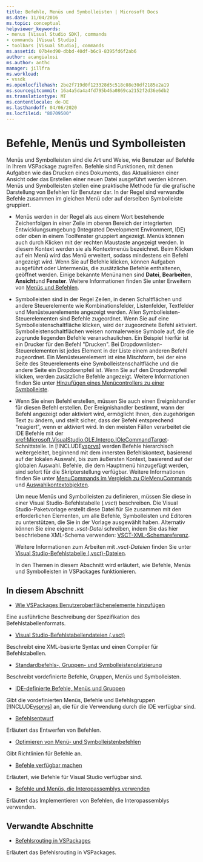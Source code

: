 ```yaml
---
title: Befehle, Menüs und Symbolleisten | Microsoft Docs
ms.date: 11/04/2016
ms.topic: conceptual
helpviewer_keywords:
- menus [Visual Studio SDK], commands
- commands [Visual Studio]
- toolbars [Visual Studio], commands
ms.assetid: 07b4ed90-dbbd-40df-b6c9-8395fd6f2ab6
author: acangialosi
ms.author: anthc
manager: jillfra
ms.workload:
- vssdk
ms.openlocfilehash: 2be2f719d0f123328d5c518c08e30df2185e2a19
ms.sourcegitcommit: 16a4a5da4a4fd795b46a0869ca2152f2d36e6db2
ms.translationtype: MT
ms.contentlocale: de-DE
ms.lasthandoff: 04/06/2020
ms.locfileid: "80709500"
---
```

# <a name="commands-menus-and-toolbars"></a>Befehle, Menüs und Symbolleisten
Menüs und Symbolleisten sind die Art und Weise, wie Benutzer auf Befehle in Ihrem VSPackage zugreifen. Befehle sind Funktionen, mit denen Aufgaben wie das Drucken eines Dokuments, das Aktualisieren einer Ansicht oder das Erstellen einer neuen Datei ausgeführt werden können. Menüs und Symbolleisten stellen eine praktische Methode für die grafische Darstellung von Befehlen für Benutzer dar. In der Regel sind verwandte Befehle zusammen im gleichen Menü oder auf derselben Symbolleiste gruppiert.

- Menüs werden in der Regel als aus einem Wort bestehende Zeichenfolgen in einer Zeile im oberen Bereich der integrierten Entwicklungsumgebung (Integrated Development Environment, IDE) oder oben in einem Toolfenster gruppiert angezeigt. Menüs können auch durch Klicken mit der rechten Maustaste angezeigt werden. In diesem Kontext werden sie als Kontextmenüs bezeichnet. Beim Klicken auf ein Menü wird das Menü erweitert, sodass mindestens ein Befehl angezeigt wird. Wenn Sie auf Befehle klicken, können Aufgaben ausgeführt oder Untermenüs, die zusätzliche Befehle enthaltenen, geöffnet werden. Einige bekannte Menünamen sind **Datei**, **Bearbeiten**, **Ansicht**und **Fenster**. Weitere Informationen finden Sie unter Erweitern von [Menüs und Befehlen](../../extensibility/extending-menus-and-commands.md).

- Symbolleisten sind in der Regel Zeilen, in denen Schaltflächen und andere Steuerelemente wie Kombinationsfelder, Listenfelder, Textfelder und Menüsteuerelemente angezeigt werden. Allen Symbolleisten-Steuerelementen sind Befehle zugeordnet. Wenn Sie auf eine Symbolleistenschaltfläche klicken, wird der zugeordnete Befehl aktiviert. Symbolleistenschaltflächen weisen normalerweise Symbole auf, die die zugrunde liegenden Befehle veranschaulichen. Ein Beispiel hierfür ist ein Drucker für den Befehl "Drucken". Bei Dropdownlisten-Steuerelementen ist jedes Element in der Liste einem anderen Befehl zugeordnet. Ein Menüsteuerelement ist eine Mischform, bei der eine Seite des Steuerelements eine Symbolleistenschaltfläche und die andere Seite ein Dropdownpfeil ist. Wenn Sie auf den Dropdownpfeil klicken, werden zusätzliche Befehle angezeigt. Weitere Informationen finden Sie unter [Hinzufügen eines Menücontrollers zu einer Symbolleiste](../../extensibility/adding-a-menu-controller-to-a-toolbar.md).

- Wenn Sie einen Befehl erstellen, müssen Sie auch einen Ereignishandler für diesen Befehl erstellen. Der Ereignishandler bestimmt, wann der Befehl angezeigt oder aktiviert wird, ermöglicht Ihnen, den zugehörigen Text zu ändern, und stellt sicher, dass der Befehl entsprechend "reagiert", wenn er aktiviert wird. In den meisten Fällen verarbeitet die IDE Befehle mit der <xref:Microsoft.VisualStudio.OLE.Interop.IOleCommandTarget>-Schnittstelle. In [!INCLUDE[vsprvs](../../code-quality/includes/vsprvs_md.md)] werden Befehle hierarchisch weitergeleitet, beginnend mit dem innersten Befehlskontext, basierend auf der lokalen Auswahl, bis zum äußersten Kontext, basierend auf der globalen Auswahl. Befehle, die dem Hauptmenü hinzugefügt werden, sind sofort für die Skripterstellung verfügbar. Weitere Informationen finden Sie unter [MenuCommands im Vergleich zu OleMenuCommands](/visualstudio/extensibility/menucommands-vs-olemenucommands?view=vs-2015) und [Auswahlkontextobjekten](../../extensibility/internals/selection-context-objects.md).

  Um neue Menüs und Symbolleisten zu definieren, müssen Sie diese in einer Visual Studio-Befehlstabelle (*.vsct*) beschreiben. Die Visual Studio-Paketvorlage erstellt diese Datei für Sie zusammen mit den erforderlichen Elementen, um alle Befehle, Symbolleisten und Editoren zu unterstützen, die Sie in der Vorlage ausgewählt haben. Alternativ können Sie eine eigene *.vsct-Datei* schreiben, indem Sie das hier beschriebene XML-Schema verwenden: [VSCT-XML-Schemareferenz](../../extensibility/vsct-xml-schema-reference.md).

  Weitere Informationen zum Arbeiten mit *.vsct-Dateien* finden Sie unter [Visual Studio-Befehlstabelle (.vsct)-Dateien](../../extensibility/internals/visual-studio-command-table-dot-vsct-files.md).

  In den Themen in diesem Abschnitt wird erläutert, wie Befehle, Menüs und Symbolleisten in VSPackages funktionieren.

## <a name="in-this-section"></a>In diesem Abschnitt
- [Wie VSPackages Benutzeroberflächenelemente hinzufügen](../../extensibility/internals/how-vspackages-add-user-interface-elements.md)

 Eine ausführliche Beschreibung der Spezifikation des Befehlstabellenformats.

- [Visual Studio-Befehlstabellendateien (.vsct)](../../extensibility/internals/visual-studio-command-table-dot-vsct-files.md)

 Beschreibt eine XML-basierte Syntax und einen Compiler für Befehlstabellen.

- [Standardbefehls-, Gruppen- und Symbolleistenplatzierung](../../extensibility/internals/default-command-group-and-toolbar-placement.md)

 Beschreibt vordefinierte Befehle, Gruppen, Menüs und Symbolleisten.

- [IDE-definierte Befehle, Menüs und Gruppen](../../extensibility/internals/ide-defined-commands-menus-and-groups.md)

 Gibt die vordefinierten Menüs, Befehle und Befehlsgruppen [!INCLUDE[vsprvs](../../code-quality/includes/vsprvs_md.md)] an, die für die Verwendung durch die IDE verfügbar sind.

- [Befehlsentwurf](../../extensibility/internals/command-design.md)

 Erläutert das Entwerfen von Befehlen.

- [Optimieren von Menü- und Symbolleistenbefehlen](../../extensibility/internals/optimizing-menu-and-toolbar-commands.md)

 Gibt Richtlinien für Befehle an.

- [Befehle verfügbar machen](../../extensibility/internals/making-commands-available.md)

 Erläutert, wie Befehle für Visual Studio verfügbar sind.

- [Befehle und Menüs, die Interopassemblys verwenden](../../extensibility/internals/commands-and-menus-that-use-interop-assemblies.md)

 Erläutert das Implementieren von Befehlen, die Interopassemblys verwenden.

## <a name="related-sections"></a>Verwandte Abschnitte
- [Befehlsrouting in VSPackages](../../extensibility/internals/command-routing-in-vspackages.md)

 Erläutert das Befehlsrouting in VSPackages.

